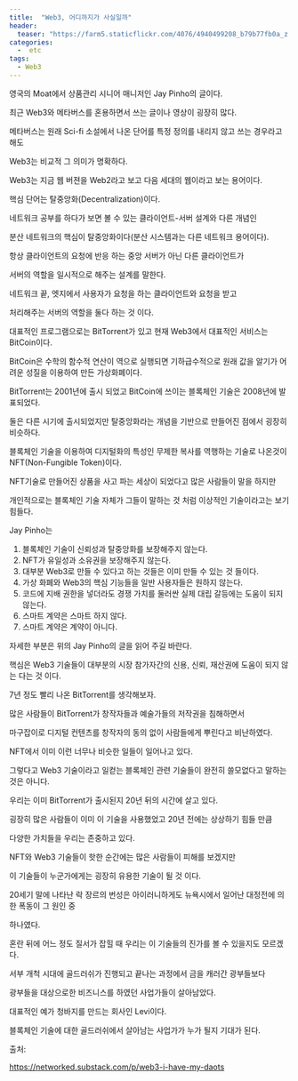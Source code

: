 ```yaml
---
title:  "Web3, 어디까지가 사실일까"
header:
  teaser: "https://farm5.staticflickr.com/4076/4940499208_b79b77fb0a_z.jpg"
categories: 
  -  etc
tags:
  - Web3
---
```


   영국의 Moat에서 상품관리 시니어 매니저인 Jay Pinho의 글이다.
   
   최근 Web3와 메타버스를 혼용하면서 쓰는 글이나 영상이 굉장히 많다.
   
   메타버스는 원래 Sci-fi 소설에서 나온 단어를 특정 정의를 내리지 않고 쓰는 경우라고 해도
   
   Web3는 비교적 그 의미가 명확하다.
   
   Web3는 지금 웹 버젼을 Web2라고 보고 다음 세대의 웹이라고 보는 용어이다.
   
   핵심 단어는 탈중앙화(Decentralization)이다.
   
   네트워크 공부를 하다가 보면 볼 수 있는 클라이언트-서버 설계와 다른 개념인
   
   분산 네트워크의 핵심이 탈중앙화이다(분산 시스템과는 다른 네트워크 용어이다).
   
   항상 클라이언트의 요청에 반응 하는 중앙 서버가 아닌 다른 클라이언트가
   
   서버의 역할을 일시적으로 해주는 설계를 말한다. 
   
   네트워크 끝, 엣지에서 사용자가 요청을 하는 클라이언트와 요청을 받고
   
   처리해주는 서버의 역할을 둘다 하는 것 이다.
   
   대표적인 프로그램으로는 BitTorrent가 있고 현재 Web3에서 대표적인 서비스는 BitCoin이다.
   
   BitCoin은 수학의 함수적 연산이 역으로 실행되면 기하급수적으로 원래 값을 알기가 어려운 성질을 이용하여 만든 가상화폐이다.
   
   BitTorrent는 2001년에 출시 되었고 BitCoin에 쓰이는 블록체인 기술은 2008년에 발표되었다.
   
   둘은 다른 시기에 출시되었지만 탈중앙화라는 개념을 기반으로 만들어진 점에서 굉장히 비슷하다.
   
   블록체인 기술을 이용하여 디지털화의 특성인 무제한 복사를 역행하는 기술로 나온것이 NFT(Non-Fungible Token)이다.
   
   NFT기술로 만들어진 상품을 사고 파는 세상이 되었다고 많은 사람들이 말을 하지만
   
   개인적으로는 블록체인 기술 자체가 그들이 말하는 것 처럼 이상적인 기술이라고는 보기 힘들다.

  Jay Pinho는 
  
  1. 블록체인 기술이 신뢰성과 탈중앙화를 보장해주지 않는다.
  2. NFT가 유일성과 소유권을 보장해주지 않는다.
  3. 대부분 Web3로 만들 수 있다고 하는 것들은 이미 만들 수 있는 것 들이다.
  4. 가상 화폐와 Web3의 핵심 기능들을 일반 사용자들은 원하지 않는다.
  5. 코드에 지배 권한을 넣더라도 경쟁 가치를 둘러싼 실제 대립 갈등에는 도움이 되지 않는다.
  6. 스마트 계약은 스마트 하지 않다.
  7. 스마트 계약은 계약이 아니다.
  
  자세한 부분은 위의 Jay Pinho의 글을 읽어 주길 바란다.
  
  핵심은 Web3 기술들이 대부분의 시장 참가자간의 신용, 신뢰, 재산권에 도움이 되지 않는 다는 것 이다.
  
  7년 정도 빨리 나온 BitTorrent를 생각해보자.
  
  많은 사람들이 BitTorrent가 창작자들과 예술가들의 저작권을 침해하면서
  
  마구잡이로 디지털 컨텐츠를 창작자의 동의 없이 사람들에게 뿌린다고 비난하였다.
  
  NFT에서 이미 이런 너무나 비슷한 일들이 일어나고 있다.
  
  그렇다고 Web3 기술이라고 일컫는 블록체인 관련 기술들이 완전히 쓸모없다고 말하는 것은 아니다.
  
  우리는 이미 BitTorrent가 출시된지 20년 뒤의 시간에 살고 있다.
  
  굉장히 많은 사람들이 이미 이 기술을 사용했었고 20년 전에는 상상하기 힘들 만큼
  
  다양한 가치들을 우리는 존중하고 있다.
  
  NFT와 Web3 기술들이 핫한 순간에는 많은 사람들이 피해를 보겠지만
  
  이 기술들이 누군가에게는 굉장히 유용한 기술이 될 것 이다.
  
  20세기 말에 나타난 락 장르의 번성은 아이러니하게도 뉴욕시에서 일어난 대정전에 의한 폭동이 그 원인 중
  
  하나였다.
  
  혼란 뒤에 어느 정도 질서가 잡힐 때 우리는 이 기술들의 진가를 볼 수 있을지도 모르겠다.
  
  
  
  서부 개척 시대에 골드러쉬가 진행되고 끝나는 과정에서 금을 캐러간 광부들보다 
  
  광부들을 대상으로한 비즈니스를 하였던 사업가들이 살아남았다.
  
  대표적인 예가 청바지를 만드는 회사인 Levi이다.
  
  블록체인 기술에 대한 골드러쉬에서 살아남는 사업가가 누가 될지 기대가 된다.
  

   
  
출처: 

https://networked.substack.com/p/web3-i-have-my-daots